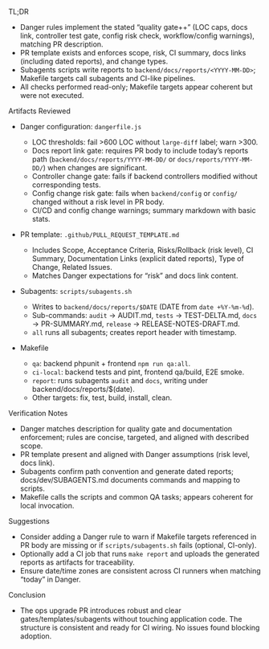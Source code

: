 TL;DR
- Danger rules implement the stated “quality gate++” (LOC caps, docs link, controller test gate, config risk check, workflow/config warnings), matching PR description.
- PR template exists and enforces scope, risk, CI summary, docs links (including dated reports), and change types.
- Subagents scripts write reports to `backend/docs/reports/<YYYY-MM-DD>`; Makefile targets call subagents and CI-like pipelines.
- All checks performed read-only; Makefile targets appear coherent but were not executed.

Artifacts Reviewed
- Danger configuration: `dangerfile.js`
  - LOC thresholds: fail >600 LOC without `large-diff` label; warn >300.
  - Docs report link gate: requires PR body to include today’s reports path (`backend/docs/reports/YYYY-MM-DD/` or `docs/reports/YYYY-MM-DD/`) when changes are significant.
  - Controller change gate: fails if backend controllers modified without corresponding tests.
  - Config change risk gate: fails when `backend/config` or `config/` changed without a risk level in PR body.
  - CI/CD and config change warnings; summary markdown with basic stats.

- PR template: `.github/PULL_REQUEST_TEMPLATE.md`
  - Includes Scope, Acceptance Criteria, Risks/Rollback (risk level), CI Summary, Documentation Links (explicit dated reports), Type of Change, Related Issues.
  - Matches Danger expectations for “risk” and docs link content.

- Subagents: `scripts/subagents.sh`
  - Writes to `backend/docs/reports/$DATE` (DATE from `date +%Y-%m-%d`).
  - Sub-commands: `audit` → AUDIT.md, `tests` → TEST-DELTA.md, `docs` → PR-SUMMARY.md, `release` → RELEASE-NOTES-DRAFT.md.
  - `all` runs all subagents; creates report header with timestamp.

- Makefile
  - `qa`: backend phpunit + frontend `npm run qa:all`.
  - `ci-local`: backend tests and pint, frontend qa/build, E2E smoke.
  - `report`: runs subagents `audit` and `docs`, writing under backend/docs/reports/$(date).
  - Other targets: fix, test, build, install, clean.

Verification Notes
- Danger matches description for quality gate and documentation enforcement; rules are concise, targeted, and aligned with described scope.
- PR template present and aligned with Danger assumptions (risk level, docs link).
- Subagents confirm path convention and generate dated reports; docs/dev/SUBAGENTS.md documents commands and mapping to scripts.
- Makefile calls the scripts and common QA tasks; appears coherent for local invocation.

Suggestions
- Consider adding a Danger rule to warn if Makefile targets referenced in PR body are missing or if `scripts/subagents.sh` fails (optional, CI-only).
- Optionally add a CI job that runs `make report` and uploads the generated reports as artifacts for traceability.
- Ensure date/time zones are consistent across CI runners when matching “today” in Danger.

Conclusion
- The ops upgrade PR introduces robust and clear gates/templates/subagents without touching application code. The structure is consistent and ready for CI wiring. No issues found blocking adoption.

